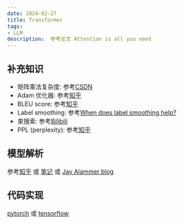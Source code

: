 ```yaml
---
date: 2024-02-27
title: Transformer
tags:
- LLM
description:  参考论文 Attention is all you need
---
```

## 补充知识
- 矩阵乘法复杂度:
参考[CSDN](https://blog.csdn.net/qq_39463175/article/details/111818717)
- Adam 优化器:
参考[知乎](https://zhuanlan.zhihu.com/p/32698042)
- BLEU score:
参考[知乎](https://zhuanlan.zhihu.com/p/350596071)
- Label smoothing:
参考[When does label smoothing help?](https://arxiv.org/abs/1906.02629)
- 束搜索:
参考[Bilibili](https://www.bilibili.com/video/BV1B44y1C7m1/?spm_id_from=333.1007.top_right_bar_window_history.content.click)
- PPL (perplexity):
参考[知乎](https://zhuanlan.zhihu.com/p/350804577)
## 模型解析
参考[知乎](https://zhuanlan.zhihu.com/p/48508221) 或 [笔记](https://luweikxy.gitbook.io/machine-learning-notes/self-attention-and-transformer) 或 [Jay Alammer blog](https://jalammar.github.io/illustrated-transformer/)
## 代码实现
[pytorch](https://nlp.seas.harvard.edu/2018/04/03/attention.html) 或 [tensorflow](https://github.com/tensorflow/tensor2tensor)
